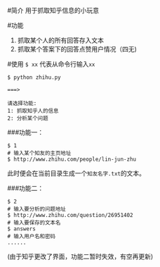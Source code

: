 
#简介
用于抓取知乎信息的小玩意

#功能
1. 抓取某个人的所有回答存入文本
2. 抓取某个答案下的回答点赞用户情况（四无)

#使用
`$ xx` 代表从命令行输入`xx`

```shell
$ python zhihu.py

===>

请选择功能:
1: 抓取知乎人的信息
2: 分析某个问题
```

###功能一：
```shell
$ 1
# 输入某个知友的主页地址
$ http://www.zhihu.com/people/lin-jun-zhu
```

此时便会在当前目录生成一个`知友名字.txt`的文本。

###功能二：
```shell
$ 2
# 输入要分析的问题地址
$ http://www.zhihu.com/question/26951402
# 输入要保存的文本名
$ answers
# 输入用户名和密码
......
```

(由于知乎更改了界面，功能二暂时失效，有空再更新)